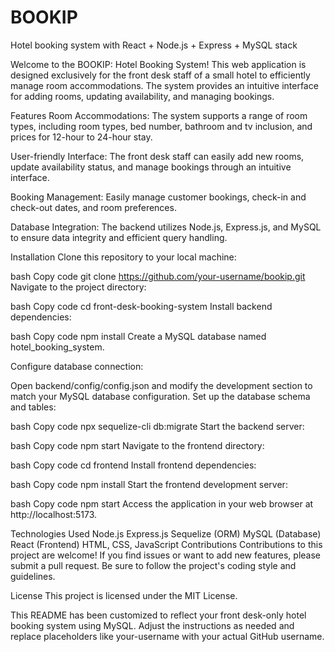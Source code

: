 # BOOKIP
Hotel booking system with React + Node.js + Express + MySQL stack

Welcome to the BOOKIP: Hotel Booking System! This web application is designed exclusively for the front desk staff of a small hotel to efficiently manage room accommodations. The system provides an intuitive interface for adding rooms, updating availability, and managing bookings.

Features
Room Accommodations: The system supports a range of room types, including room types, bed number, bathroom and tv inclusion, and prices for 12-hour to 24-hour stay.

User-friendly Interface: The front desk staff can easily add new rooms, update availability status, and manage bookings through an intuitive interface.

Booking Management: Easily manage customer bookings, check-in and check-out dates, and room preferences.

Database Integration: The backend utilizes Node.js, Express.js, and MySQL to ensure data integrity and efficient query handling.

Installation
Clone this repository to your local machine:

bash
Copy code
git clone https://github.com/your-username/bookip.git
Navigate to the project directory:

bash
Copy code
cd front-desk-booking-system
Install backend dependencies:

bash
Copy code
npm install
Create a MySQL database named hotel_booking_system.

Configure database connection:

Open backend/config/config.json and modify the development section to match your MySQL database configuration.
Set up the database schema and tables:

bash
Copy code
npx sequelize-cli db:migrate
Start the backend server:

bash
Copy code
npm start
Navigate to the frontend directory:

bash
Copy code
cd frontend
Install frontend dependencies:

bash
Copy code
npm install
Start the frontend development server:

bash
Copy code
npm start
Access the application in your web browser at http://localhost:5173.

Technologies Used
Node.js
Express.js
Sequelize (ORM)
MySQL (Database)
React (Frontend)
HTML, CSS, JavaScript
Contributions
Contributions to this project are welcome! If you find issues or want to add new features, please submit a pull request. Be sure to follow the project's coding style and guidelines.

License
This project is licensed under the MIT License.

This README has been customized to reflect your front desk-only hotel booking system using MySQL. Adjust the instructions as needed and replace placeholders like your-username with your actual GitHub username.
